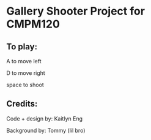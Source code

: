   # Gallery Shooter Project for CMPM120
 
 ## To play:
 A to move left

 
 D to move right

 
 space to shoot

 ## Credits:
 Code + design by: Kaitlyn Eng

 
 Background by: Tommy (lil bro)
